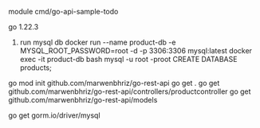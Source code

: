 module cmd/go-api-sample-todo

go 1.22.3

1. run mysql db
docker run --name product-db -e MYSQL_ROOT_PASSWORD=root -d -p 3306:3306 mysql:latest
docker exec -it product-db bash
mysql -u root -proot
CREATE DATABASE products;

go mod init github.com/marwenbhriz/go-rest-api
go get .
go get github.com/marwenbhriz/go-rest-api/controllers/productcontroller
go get github.com/marwenbhriz/go-rest-api/models

go get gorm.io/driver/mysql